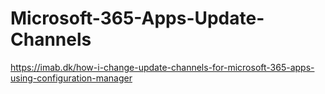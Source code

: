 # Microsoft-365-Apps-Update-Channels
https://imab.dk/how-i-change-update-channels-for-microsoft-365-apps-using-configuration-manager
